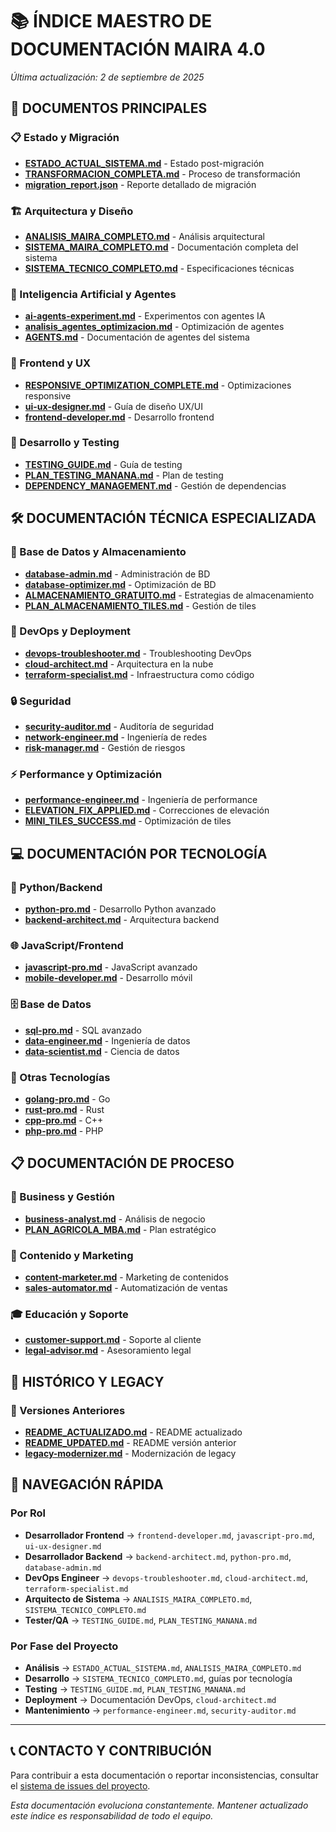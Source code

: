 # 📚 ÍNDICE MAESTRO DE DOCUMENTACIÓN MAIRA 4.0

*Última actualización: 2 de septiembre de 2025*

## 🎯 DOCUMENTOS PRINCIPALES

### 📋 Estado y Migración
- [**ESTADO_ACTUAL_SISTEMA.md**](./ESTADO_ACTUAL_SISTEMA.md) - Estado post-migración
- [**TRANSFORMACION_COMPLETA.md**](./TRANSFORMACION_COMPLETA.md) - Proceso de transformación
- [**migration_report.json**](../migration_report.json) - Reporte detallado de migración

### 🏗️ Arquitectura y Diseño
- [**ANALISIS_MAIRA_COMPLETO.md**](./ANALISIS_MAIRA_COMPLETO.md) - Análisis arquitectural
- [**SISTEMA_MAIRA_COMPLETO.md**](./SISTEMA_MAIRA_COMPLETO.md) - Documentación completa del sistema
- [**SISTEMA_TECNICO_COMPLETO.md**](./SISTEMA_TECNICO_COMPLETO.md) - Especificaciones técnicas

### 🤖 Inteligencia Artificial y Agentes
- [**ai-agents-experiment.md**](./ai-agents-experiment.md) - Experimentos con agentes IA
- [**analisis_agentes_optimizacion.md**](./analisis_agentes_optimizacion.md) - Optimización de agentes
- [**AGENTS.md**](./AGENTS.md) - Documentación de agentes del sistema

### 📱 Frontend y UX
- [**RESPONSIVE_OPTIMIZATION_COMPLETE.md**](./RESPONSIVE_OPTIMIZATION_COMPLETE.md) - Optimizaciones responsive
- [**ui-ux-designer.md**](./ui-ux-designer.md) - Guía de diseño UX/UI
- [**frontend-developer.md**](./frontend-developer.md) - Desarrollo frontend

### 🔧 Desarrollo y Testing
- [**TESTING_GUIDE.md**](./TESTING_GUIDE.md) - Guía de testing
- [**PLAN_TESTING_MANANA.md**](./PLAN_TESTING_MANANA.md) - Plan de testing
- [**DEPENDENCY_MANAGEMENT.md**](./DEPENDENCY_MANAGEMENT.md) - Gestión de dependencias

## 🛠️ DOCUMENTACIÓN TÉCNICA ESPECIALIZADA

### 💾 Base de Datos y Almacenamiento
- [**database-admin.md**](./database-admin.md) - Administración de BD
- [**database-optimizer.md**](./database-optimizer.md) - Optimización de BD
- [**ALMACENAMIENTO_GRATUITO.md**](./ALMACENAMIENTO_GRATUITO.md) - Estrategias de almacenamiento
- [**PLAN_ALMACENAMIENTO_TILES.md**](./PLAN_ALMACENAMIENTO_TILES.md) - Gestión de tiles

### 🚀 DevOps y Deployment
- [**devops-troubleshooter.md**](./devops-troubleshooter.md) - Troubleshooting DevOps
- [**cloud-architect.md**](./cloud-architect.md) - Arquitectura en la nube
- [**terraform-specialist.md**](./terraform-specialist.md) - Infraestructura como código

### 🔒 Seguridad
- [**security-auditor.md**](./security-auditor.md) - Auditoría de seguridad
- [**network-engineer.md**](./network-engineer.md) - Ingeniería de redes
- [**risk-manager.md**](./risk-manager.md) - Gestión de riesgos

### ⚡ Performance y Optimización
- [**performance-engineer.md**](./performance-engineer.md) - Ingeniería de performance
- [**ELEVATION_FIX_APPLIED.md**](./ELEVATION_FIX_APPLIED.md) - Correcciones de elevación
- [**MINI_TILES_SUCCESS.md**](./MINI_TILES_SUCCESS.md) - Optimización de tiles

## 💻 DOCUMENTACIÓN POR TECNOLOGÍA

### 🐍 Python/Backend
- [**python-pro.md**](./python-pro.md) - Desarrollo Python avanzado
- [**backend-architect.md**](./backend-architect.md) - Arquitectura backend

### 🌐 JavaScript/Frontend
- [**javascript-pro.md**](./javascript-pro.md) - JavaScript avanzado
- [**mobile-developer.md**](./mobile-developer.md) - Desarrollo móvil

### 🗄️ Base de Datos
- [**sql-pro.md**](./sql-pro.md) - SQL avanzado
- [**data-engineer.md**](./data-engineer.md) - Ingeniería de datos
- [**data-scientist.md**](./data-scientist.md) - Ciencia de datos

### 🔧 Otras Tecnologías
- [**golang-pro.md**](./golang-pro.md) - Go
- [**rust-pro.md**](./rust-pro.md) - Rust
- [**cpp-pro.md**](./cpp-pro.md) - C++
- [**php-pro.md**](./php-pro.md) - PHP

## 📋 DOCUMENTACIÓN DE PROCESO

### 🏢 Business y Gestión
- [**business-analyst.md**](./business-analyst.md) - Análisis de negocio
- [**PLAN_AGRICOLA_MBA.md**](./PLAN_AGRICOLA_MBA.md) - Plan estratégico

### 📝 Contenido y Marketing
- [**content-marketer.md**](./content-marketer.md) - Marketing de contenidos
- [**sales-automator.md**](./sales-automator.md) - Automatización de ventas

### 🎓 Educación y Soporte
- [**customer-support.md**](./customer-support.md) - Soporte al cliente
- [**legal-advisor.md**](./legal-advisor.md) - Asesoramiento legal

## 🔄 HISTÓRICO Y LEGACY

### 📜 Versiones Anteriores
- [**README_ACTUALIZADO.md**](./README_ACTUALIZADO.md) - README actualizado
- [**README_UPDATED.md**](./README_UPDATED.md) - README versión anterior
- [**legacy-modernizer.md**](./legacy-modernizer.md) - Modernización de legacy

## 🎯 NAVEGACIÓN RÁPIDA

### Por Rol
- **Desarrollador Frontend** → `frontend-developer.md`, `javascript-pro.md`, `ui-ux-designer.md`
- **Desarrollador Backend** → `backend-architect.md`, `python-pro.md`, `database-admin.md`
- **DevOps Engineer** → `devops-troubleshooter.md`, `cloud-architect.md`, `terraform-specialist.md`
- **Arquitecto de Sistema** → `ANALISIS_MAIRA_COMPLETO.md`, `SISTEMA_TECNICO_COMPLETO.md`
- **Tester/QA** → `TESTING_GUIDE.md`, `PLAN_TESTING_MANANA.md`

### Por Fase del Proyecto
- **Análisis** → `ESTADO_ACTUAL_SISTEMA.md`, `ANALISIS_MAIRA_COMPLETO.md`
- **Desarrollo** → `SISTEMA_TECNICO_COMPLETO.md`, guías por tecnología
- **Testing** → `TESTING_GUIDE.md`, `PLAN_TESTING_MANANA.md`
- **Deployment** → Documentación DevOps, `cloud-architect.md`
- **Mantenimiento** → `performance-engineer.md`, `security-auditor.md`

---

## 📞 CONTACTO Y CONTRIBUCIÓN

Para contribuir a esta documentación o reportar inconsistencias, consultar el [sistema de issues del proyecto](../README.md).

*Esta documentación evoluciona constantemente. Mantener actualizado este índice es responsabilidad de todo el equipo.*